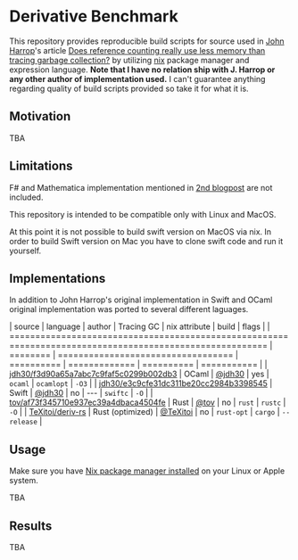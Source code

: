 # Derivative Benchmark

This repository provides reproducible build scripts
for source used in [John Harrop](https://twitter.com/jonharrop)'s article
[Does reference counting really use less memory than tracing garbage collection?](https://flyingfrogblog.blogspot.com/2017/12/does-reference-counting-really-use-less.html)
by utilizing [nix](https://nixos.org) package manager and expression language.
**Note that I have no relation ship with J. Harrop or any other author of implementation used.**
I can't guarantee anything regarding quality of build scripts provided so take it for what it is.

## Motivation

TBA

## Limitations

F# and Mathematica implementation mentioned in [2nd blogpost](http://flyingfrogblog.blogspot.com/2017/12/does-reference-counting-really-use-less_26.html)
are not included.

This repository is intended to be compatible only with Linux and MacOS.

At this point it is not possible to build swift version on MacOS via nix.
In order to build Swift version on Mac you have to clone swift code and run it yourself.

## Implementations

In addition to John Harrop's original implementation in Swift and OCaml original implementation was
ported to several different laguages.

| source                                                                                                   | language         | author                                 | Tracing GC | nix attribute | build      | flags       |
| ======================================================================================================== | ========         | ==================================     | ========== | ============= | ========== | =========== |
| [jdh30/f3d90a65a7abc7c9faf5c0299b002db3](https://gist.github.com/jdh30/f3d90a65a7abc7c9faf5c0299b002db3) | OCaml            | [@jdh30](https://github.com/jdh30)     | yes        | `ocaml`       | `ocamlopt` | `-O3`       |
| [jdh30/e3c9cfe31dc311be20cc2984b3398545](https://gist.github.com/jdh30/e3c9cfe31dc311be20cc2984b3398545) | Swift            | [@jdh30](https://github.com/jdh30)     | no         | ---           | `swiftc`   | `-O`        |
| [tov/af73f345710e937ec39a4dbaca4504fe](https://gist.github.com/tov/af73f345710e937ec39a4dbaca4504fe)     | Rust             | [@tov](https://github.com/tov)         | no         | `rust`        | `rustc`    | `-O`        |
| [TeXitoi/deriv-rs](https://github.com/TeXitoi/deriv-rs)                                                  | Rust (optimized) | [@TeXitoi](https://github.com/TeXitoi) | no         | `rust-opt`    | `cargo`    | `--release` |

## Usage

Make sure you have [Nix package manager installed](https://nixos.org/nix/) on your Linux or Apple system.

TBA

## Results

TBA

